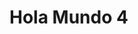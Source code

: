 <!DOCTYPE html>
<meta name="viewport" content="width=device-width, initial-scale=1, minimum-scale=1">
<html lang="es">
<head>
  <meta charset="utf-8">
  <meta name="viewport" content="width=device-width, initial-scale=1">
  <title>Hola Mundo 2</title>
</head>
<body>
<script type='text/javascript'>
	function initEmbeddedMessaging() {
		try {
			embeddedservice_bootstrap.settings.language = 'es'; // For example, enter 'en' or 'en-US'
			//Añadido
			/*window.addEventListener("onEmbeddedMessagingReady", () => {            
			console.log( "Inside Prechat API!!" );
			window.addEventListener("onEmbeddedMessagingReady", e => {
			  embeddedservice_bootstrap.prechatAPI.setVisiblePrechatFields({
			    "language": {
			      "value": "Spanish",
			      "isEditableByEndUser": false
			    }
			  });
			});
			});*/
			window.addEventListener("onEmbeddedMessagingReady", () => {
			  console.log("Received the onEmbeddedMessagingReady event…");
			  embeddedservice_bootstrap.autoResponseAPI.setHiddenPrechatFields({
			    language: "Spanish"
			  });
			});
			//Fin de añadido
			embeddedservice_bootstrap.init(
				'00DfZ0000004KZd',
				'ML_Chat_Area_Privada',
				'https://endesab2c--prejun25.sandbox.my.site.com/ESWMLChatAreaPrivada1757594052632',
				{
					scrt2URL: 'https://endesab2c--prejun25.sandbox.my.salesforce-scrt.com'
				}
			);
		} catch (err) {
			console.error('Error loading Embedded Messaging: ', err);
		}
	};
</script>
<script type='text/javascript' src='https://endesab2c--prejun25.sandbox.my.site.com/ESWMLChatAreaPrivada1757594052632/assets/js/bootstrap.min.js' onload='initEmbeddedMessaging()'></script>
  <h1>Hola Mundo 4</h1>
</body>
</html>
